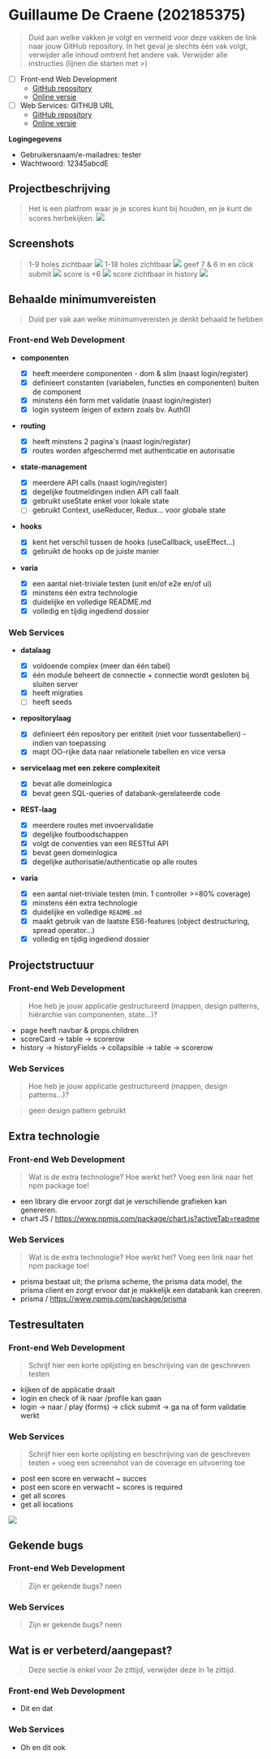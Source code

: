 # Guillaume De Craene (202185375)

> Duid aan welke vakken je volgt en vermeld voor deze vakken de link naar jouw GitHub repository. In het geval je slechts één vak volgt, verwijder alle inhoud omtrent het andere vak.
> Verwijder alle instructies (lijnen die starten met >)

- [ ] Front-end Web Development
  - [GitHub repository](https://github.com/Web-IV/2223-frontendweb-Guippyyy)
  - [Online versie](https://two223-frontendweb-guippyyy.onrender.com/)
- [ ] Web Services: GITHUB URL
  - [GitHub repository](https://github.com/Web-IV/2223-webservices-Guippyyy)
  - [Online versie](https://two223-webservices-guippyyy.onrender.com)

**Logingegevens**

- Gebruikersnaam/e-mailadres: tester
- Wachtwoord: 12345abcdE

## Projectbeschrijving

> Het is een platfrom waar je je scores kunt bij houden, en je kunt de scores herbekijken.
> ![](/images/mermaid-0.png)

## Screenshots

> 1-9 holes zichtbaar
> ![](/images/Screenshot_20221220_064204.png)
> 1-18 holes zichtbaar
> ![](c/images/Screenshot_20221220_064256.png)
> geef 7 & 6 in en click submit
> ![](images/Screenshot_20221220_064337.png)
> score is +6
> ![](/images/Screenshot_20221220_064407.png)
> score zichtbaar in history
> ![](Screenshot_20221220_064434.png)

## Behaalde minimumvereisten

> Duid per vak aan welke minimumvereisten je denkt behaald te hebben

### Front-end Web Development

- **componenten**

  - [x] heeft meerdere componenten - dom & slim (naast login/register)
  - [x] definieert constanten (variabelen, functies en componenten) buiten de component
  - [x] minstens één form met validatie (naast login/register)
  - [x] login systeem (eigen of extern zoals bv. Auth0)
        <br />

- **routing**

  - [x] heeft minstens 2 pagina's (naast login/register)
  - [x] routes worden afgeschermd met authenticatie en autorisatie
        <br />

- **state-management**

  - [x] meerdere API calls (naast login/register)
  - [x] degelijke foutmeldingen indien API call faalt
  - [x] gebruikt useState enkel voor lokale state
  - [ ] gebruikt Context, useReducer, Redux… voor globale state
        <br />

- **hooks**

  - [x] kent het verschil tussen de hooks (useCallback, useEffect…)
  - [x] gebruikt de hooks op de juiste manier
        <br />

- **varia**
  - [x] een aantal niet-triviale testen (unit en/of e2e en/of ui)
  - [x] minstens één extra technologie
  - [x] duidelijke en volledige README.md
  - [x] volledig en tijdig ingediend dossier

### Web Services

- **datalaag**

  - [x] voldoende complex (meer dan één tabel)
  - [x] één module beheert de connectie + connectie wordt gesloten bij sluiten server
  - [x] heeft migraties
  - [ ] heeft seeds
        <br />

- **repositorylaag**

  - [x] definieert één repository per entiteit (niet voor tussentabellen) - indien van toepassing
  - [x] mapt OO-rijke data naar relationele tabellen en vice versa
        <br />

- **servicelaag met een zekere complexiteit**

  - [x] bevat alle domeinlogica
  - [x] bevat geen SQL-queries of databank-gerelateerde code
        <br />

- **REST-laag**

  - [x] meerdere routes met invoervalidatie
  - [x] degelijke foutboodschappen
  - [x] volgt de conventies van een RESTful API
  - [x] bevat geen domeinlogica
  - [x] degelijke authorisatie/authenticatie op alle routes
        <br />

- **varia**
  - [x] een aantal niet-triviale testen (min. 1 controller >=80% coverage)
  - [x] minstens één extra technologie
  - [x] duidelijke en volledige `README.md`
  - [x] maakt gebruik van de laatste ES6-features (object destructuring, spread operator...)
  - [x] volledig en tijdig ingediend dossier

## Projectstructuur

### Front-end Web Development

> Hoe heb je jouw applicatie gestructureerd (mappen, design patterns, hiërarchie van componenten, state...)?

- page heeft navbar & props.children
- scoreCard -> table -> scorerow
- history -> historyFields -> collapsible -> table -> scorerow

### Web Services

> Hoe heb je jouw applicatie gestructureerd (mappen, design patterns...)?

> geen design pattern gebruikt

## Extra technologie

### Front-end Web Development

> Wat is de extra technologie? Hoe werkt het? Voeg een link naar het npm package toe!

- een library die ervoor zorgt dat je verschillende grafieken kan genereren.
- chart JS / https://www.npmjs.com/package/chart.js?activeTab=readme

### Web Services

> Wat is de extra technologie? Hoe werkt het? Voeg een link naar het npm package toe!

- prisma bestaat uit; the prisma scheme, the prisma data model, the prisma client
  en zorgt ervoor dat je makkelijk een databank kan creeren.
- prisma / https://www.npmjs.com/package/prisma

## Testresultaten

### Front-end Web Development

> Schrijf hier een korte oplijsting en beschrijving van de geschreven testen

- kijken of de applicatie draait
- login en check of ik naar /profile kan gaan
- login -> naar / play (forms) -> click submit -> ga na of form validatie werkt

### Web Services

> Schrijf hier een korte oplijsting en beschrijving van de geschreven testen + voeg een screenshot van de coverage en uitvoering toe

- post een score en verwacht ~ succes
- post een score en verwacht ~ scores is required
- get all scores
- get all locations

![](/images/test.png)

## Gekende bugs

### Front-end Web Development

> Zijn er gekende bugs?
> neen

### Web Services

> Zijn er gekende bugs?
> neen

## Wat is er verbeterd/aangepast?

> Deze sectie is enkel voor 2e zittijd, verwijder deze in 1e zittijd.

### Front-end Web Development

- Dit en dat

### Web Services

- Oh en dit ook

